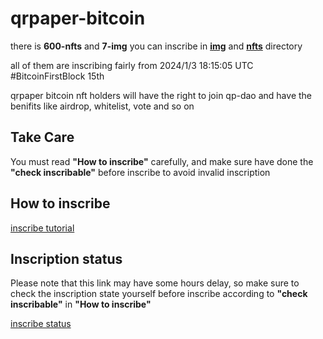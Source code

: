 # qrpaper-bitcoin

there is **600-nfts** and **7-img** you can inscribe in **[img](./img)** and **[nfts](./nfts)** directory

all of them are inscribing fairly from 2024/1/3 18:15:05 UTC #BitcoinFirstBlock 15th

qrpaper bitcoin nft holders will have the right to join qp-dao and have the benifits like airdrop, whitelist, vote and so on

## Take Care
You must read **"How to inscribe"** carefully, and make sure have done the **"check inscribable"** before inscribe to avoid invalid inscription

## How to inscribe
[inscribe tutorial](../docs/inscribe.md)

## Inscription status
Please note that this link may have some hours delay, so make sure to check the inscription state yourself before inscribe according to **"check inscribable"** in **"How to inscribe"**

[inscribe status](https://inscription.qrpaper.dedyn.io/inscription/qrpaper-bitcoin.html)
